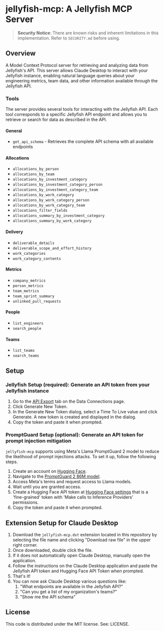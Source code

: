 # jellyfish-mcp: A Jellyfish MCP Server

> **Security Notice**: There are known risks and inherent limitations in this implementation. Refer to `SECURITY.md` before using.

## Overview

A Model Context Protocol server for retrieving and analyzing data from Jellyfish's API. This server allows Claude Desktop to interact with your Jellyfish instance, enabling natural language queries about your engineering metrics, team data, and other information available through the Jellyfish API.

### Tools

The server provides several tools for interacting with the Jellyfish API. Each tool corresponds to a specific Jellyfish API endpoint and allows you to retrieve or search for data as described in the API.

#### General

- `get_api_schema` - Retrieves the complete API schema with all available endpoints

#### Allocations

- `allocations_by_person`
- `allocations_by_team`
- `allocations_by_investment_category`
- `allocations_by_investment_category_person`
- `allocations_by_investment_category_team`
- `allocations_by_work_category`
- `allocations_by_work_category_person`
- `allocations_by_work_category_team`
- `allocations_filter_fields`
- `allocations_summary_by_investment_category`
- `allocations_summary_by_work_category`

#### Delivery

- `deliverable_details`
- `deliverable_scope_and_effort_history`
- `work_categories`
- `work_category_contents`

#### Metrics

- `company_metrics`
- `person_metrics`
- `team_metrics`
- `team_sprint_summary`
- `unlinked_pull_requests`

#### People

- `list_engineers`
- `search_people`

#### Teams

- `list_teams`
- `search_teams`

## Setup

### **Jellyfish Setup (required):** Generate an API token from your Jellyfish instance

1. Go to the [API Export](https://app.jellyfish.co/settings/data-connections/api-export) tab on the Data Connections page.
2. Click Generate New Token.
3. In the Generate New Token dialog, select a Time To Live value and click Generate. A new token is created and displayed in the dialog.
4. Copy the token and paste it when prompted.

### **PromptGuard Setup (optional):** Generate an API token for prompt injection mitigation
`jellyfish-mcp` supports using Meta's Llama PromptGuard 2 model to reduce the likelihood of prompt injections attacks. To set it up, follow the following steps.

1. Create an account on [Hugging Face](https://huggingface.co).
2. Navigate to the [PromptGuard 2 86M model](https://huggingface.co/meta-llama/Llama-Prompt-Guard-2-86M).
3. Access Meta's terms and request access to Llama models.
4. Wait until you are granted access.
5. Create a Hugging Face API token at [Hugging Face settings](https://huggingface.co/settings/tokens) that is a 'fine-grained' token with 'Make calls to Inference Providers' permissions.
6. Copy the token and paste it when prompted.

## Extension Setup for Claude Desktop

1. Download the `jellyfish-mcp.dxt` extension located in this repository by selecting the file name and clicking "Download raw file" in the upper right corner.
2. Once downloaded, double click the file.
3. If it does not automatically open Claude Desktop, manually open the application.
4. Follow the instructions on the Claude Desktop application and paste the Jellyfish API token and Hugging Face API Token when prompted.
5. That's it!
6. You can now ask Claude Desktop various questions like:
    1. "What endpoints are available in the Jellyfish API?"
    2. "Can you get a list of my organization's teams?"
    3. "Show me the API schema"

## License

This code is distributed under the MIT license. See: LICENSE.
